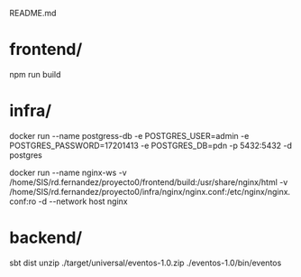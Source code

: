 README.md


# frontend/
npm run build

# infra/
docker run --name postgress-db -e POSTGRES_USER=admin -e POSTGRES_PASSWORD=17201413 -e POSTGRES_DB=pdn -p 5432:5432 -d postgres

docker run --name nginx-ws -v /home/SIS/rd.fernandez/proyecto0/frontend/build:/usr/share/nginx/html -v /home/SIS/rd.fernandez/proyecto0/infra/nginx/nginx.conf:/etc/nginx/nginx.conf:ro -d --network host nginx


# backend/
sbt dist
unzip ./target/universal/eventos-1.0.zip
./eventos-1.0/bin/eventos

